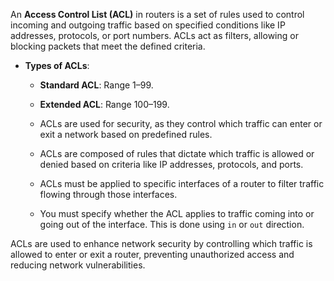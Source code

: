 An **Access Control List (ACL)** in routers is a set of rules used to control incoming and outgoing traffic based on specified conditions like IP addresses, protocols, or port numbers. ACLs act as filters, allowing or blocking packets that meet the defined criteria.

- **Types of ACLs**:
    - **Standard ACL**: Range 1–99.
    - **Extended ACL**: Range 100–199.

    - ACLs are used for security, as they control which traffic can enter or exit a network based on predefined rules.
    - ACLs are composed of rules that dictate which traffic is allowed or denied based on criteria like IP addresses, protocols, and ports.
    - ACLs must be applied to specific interfaces of a router to filter traffic flowing through those interfaces.
    - You must specify whether the ACL applies to traffic coming into or going out of the interface. This is done using `in` or `out` direction.

ACLs are used to enhance network security by controlling which traffic is allowed to enter or exit a router, preventing unauthorized access and reducing network vulnerabilities.